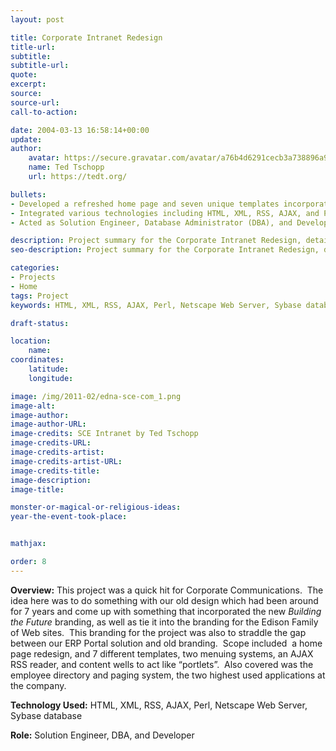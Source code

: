 ```yaml
---
layout: post

title: Corporate Intranet Redesign
title-url:
subtitle:
subtitle-url:
quote:
excerpt:
source:
source-url:
call-to-action:

date: 2004-03-13 16:58:14+00:00
update:
author:
    avatar: https://secure.gravatar.com/avatar/a76b4d6291cecb3a738896a971bfb903?s=512&d=mp&r=g
    name: Ted Tschopp
    url: https://tedt.org/

bullets:
- Developed a refreshed home page and seven unique templates incorporating the new *Building the Future* branding while bridging the gap between the existing ERP Portal solution and previous company branding.
- Integrated various technologies including HTML, XML, RSS, AJAX, and Perl, utilizing a Netscape Web Server and a Sybase database to enhance user interaction and accessibility.
- Acted as Solution Engineer, Database Administrator (DBA), and Developer to implement an AJAX RSS reader, content wells for "portlets", and overhaul the employee directory and paging system—two of the most frequently used applications within the company.

description: Project summary for the Corporate Intranet Redesign, detailing the update to the old design with new branding, introduction of various templates, menuing systems, and the implementation of AJAX and RSS, emphasizing improvements in the employee directory and paging system.
seo-description: Project summary for the Corporate Intranet Redesign, detailing the update to the old design with new branding, introduction of various templates, menuing systems, and the implementation of AJAX and RSS, emphasizing improvements in the employee directory and paging system.

categories: 
- Projects
- Home
tags: Project
keywords: HTML, XML, RSS, AJAX, Perl, Netscape Web Server, Sybase database

draft-status:

location:
    name:
coordinates:
    latitude:
    longitude:

image: /img/2011-02/edna-sce-com_1.png
image-alt:
image-author:
image-author-URL:
image-credits: SCE Intranet by Ted Tschopp
image-credits-URL:
image-credits-artist:
image-credits-artist-URL:
image-credits-title:
image-description:
image-title:

monster-or-magical-or-religious-ideas:
year-the-event-took-place:


mathjax:

order: 8
---
```

**Overview:** This project was a quick hit for Corporate Communications.  The idea here was to do something with our old design which had been around for 7 years and come up with something that incorporated the new *Building the Future* branding, as well as tie it into the branding for the Edison Family of Web sites.  This branding for the project was also to straddle the gap between our ERP Portal solution and old branding.  Scope included  a home page redesign, and 7 different templates, two menuing systems, an AJAX RSS reader, and content wells to act like “portlets”.  Also covered was the employee directory and paging system, the two highest used applications at the company.

**Technology Used:** HTML, XML, RSS, AJAX, Perl, Netscape Web Server, Sybase database

**Role:** Solution Engineer, DBA, and Developer